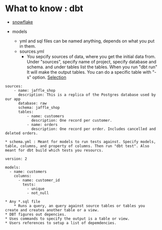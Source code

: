 # What to know : dbt

* [snowflake](https://docs.getdbt.com/quickstarts/snowflake?step=1)

* models
    * yml and sql files can be named anything, depends on what you put in them. 
    * sources.yml
        * You sepcify sources of data, where you get the initial data from. Under "sources", specify name of project, specify database and schema. and under tables
	list the tables. When you run "dbt run" It will make the output tables. You can do a specific table with "-s" option. [Selection](https://docs.getdbt.com/reference/node-selection/syntax)
       
```text
sources:
    - name: jaffle_shop
      description: This is a replica of the Postgres database used by our app
      database: raw
      schema: jaffle_shop
      tables:
          - name: customers
            description: One record per customer.
          - name: orders
            description: One record per order. Includes cancelled and deleted orders.
```
    * schema.yml : Meant for models to run tests against. Specify models, table, columns, and property of columns. Then run "dbt test". Also meant for dbt build which tests you resourcs. 
```
version: 2

models:
  - name: customers
    columns:
      - name: customer_id
        tests:
          - unique
          - not_null
```

    * Any *.sql file
        * Runs a query, an query against source tables or tables you create and creates another table or a view.
	* DBT figures out depencies.
	* Uses commands to specify the output is a table or view.
	* Users references to setup a list of depemdencies. 


        
